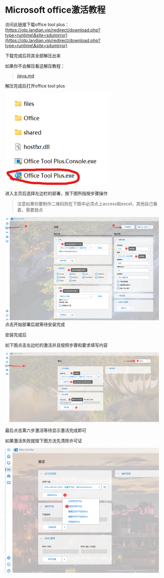 # Microsoft office激活教程

访问此链接下载office tool plus：[https://otp.landian.vip/redirect/download.php?type=runtime\&site=sdumirror](https://otp.landian.vip/redirect/download.php?type=runtime\&site=sdumirror)

下载完成后将其全部解压出来

&#x20;       如果你不会解压看这解压教程：

> [jieya.md](../wiki-zhu-ye/jieya.md)

解压完成后打开office tool plus

![](<../.gitbook/assets/image (194).png>)

进入主页后选择左边栏的部署，按下图所指按步骤操作
> 注意如果你要制作二维码则在下图中必须点上access和excel，其他自己看着，需要就点

![](<../.gitbook/assets/8_RCP)CUUX8NZF@)A6S9MC3.png>)
点击开始部署后就等待安装完成

安装完成后

如下图点击左边栏的激活并且按照步骤和要求填写内容

![](<../.gitbook/assets/3GE3.png>)

最后点击第六步激活等待显示激活完成即可

如果激活失败就按下图方法先清除许可证

![](<../.gitbook/assets/image (200).png>)
